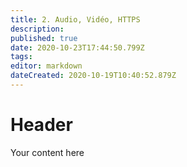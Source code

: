 ```yaml
---
title: 2. Audio, Vidéo, HTTPS
description: 
published: true
date: 2020-10-23T17:44:50.799Z
tags: 
editor: markdown
dateCreated: 2020-10-19T10:40:52.879Z
---
```


# Header
Your content here
